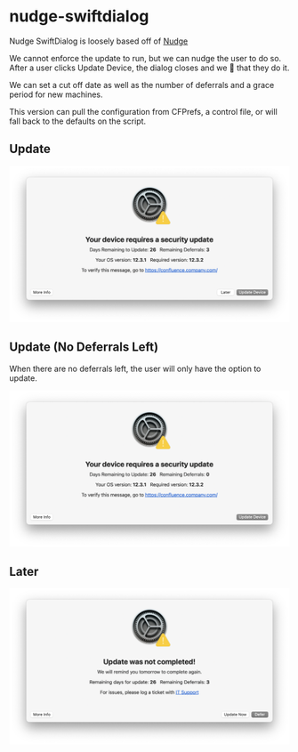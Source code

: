 # nudge-swiftdialog

Nudge SwiftDialog is loosely based off of [Nudge](https://github.com/macadmins/nudge)

We cannot enforce the update to run, but we can nudge the user to do so. After a user clicks Update Device, the dialog closes and we :crossed_fingers: that they do it.

We can set a cut off date as well as the number of deferrals and a grace period for new machines.

This version can pull the configuration from CFPrefs, a control file, or will fall back to the defaults on the script.

## Update

![update](./screenshots/update.png)

## Update (No Deferrals Left)

When there are no deferrals left, the user will only have the option to update.

![update no deferral](./screenshots/update-nodeferral.png)

## Later

![incomplete](./screenshots/incomplete.png)

